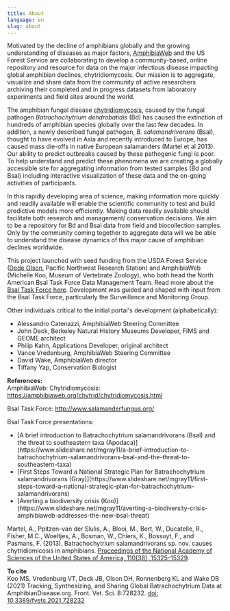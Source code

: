 ```yaml
---
title: About
language: en
slug: about
---
```


Motivated by the decline of amphibians globally and the growing understanding of diseases as major factors, [AmphibiaWeb](https://amphibiaweb.org) and the US Forest Service are collaborating to develop a community-based, online repository and resource for data on the major infectious disease impacting global amphibian declines, chytridiomycosis. Our mission is to aggregate, visualize and share data from the community of active researchers archiving their completed and in progress datasets from laboratory experiments and field sites around the world.

The amphibian fungal disease [chytridiomycosis](https://amphibiaweb.org/chytrid/chytridiomycosis.html), caused by the fungal pathogen _Batrachochytrium dendrobatidis_ (Bd) has caused the extinction of hundreds of amphibian species globally over the last few decades. In addition, a newly described fungal pathogen, _B. salamandrivorans_ (Bsal), thought to have evolved in Asia and recently introduced to Europe, has caused mass die-offs in native European salamanders (Martel et al 2013). Our ability to predict outbreaks caused by these pathogenic fungi is poor. To help understand and predict these phenomena we are creating a globally accessible site for aggregating information from tested samples (Bd and Bsal) including interactive visualization of these data and the on-going activities of participants.

In this rapidly developing area of science, making information more quickly and readily available will enable the scientific community to test and build predictive models more efficiently. Making data readily available should facilitate both research and management/ conservation decisions.  We aim to be a repository for Bd and Bsal data from field and biocollection samples. Only by the community coming together to aggregate data will we be able to understand the disease dynamics of this major cause of amphibian declines worldwide.

This project launched with seed funding from the USDA Forest Service ([Dede Olson](https://www.fs.fed.us/pnw/lwm/aem/people/olson.html), Pacific Northwest Research Station) and AmphibiaWeb (Michelle Koo, Museum of Vertebrate Zoology), who both head the North American Bsal Task Force Data Management Team. Read more about the [Bsal Task Force here](http://www.salamanderfungus.org/task-force/). Development was guided and shaped with input from the Bsal Task Force, particularly the Surveillance and Monitoring Group.

Other individuals critical to the initial portal's development (alphabetically):
<ul>
  <li>Alessandro Catenazzi, AmphibiaWeb Steering Committee</li>
  <li>John Deck, Berkeley Natural History Museums Developer, FIMS and GEOME architect</li>
  <li>Philip Kahn, Applications Developer, original architect</li>
  <li>Vance Vredenburg, AmphibiaWeb Steering Committee</li>
  <li>David Wake, AmphibiaWeb director</li>
  <li>Tiffany Yap, Conservation Biologist</li>
</ul>

**References:**    
AmphibiaWeb: Chytridiomycosis: <https://amphibiaweb.org/chytrid/chytridiomycosis.html>

Bsal Task Force: <http://www.salamanderfungus.org/>

Bsal Task Force presentations:
<ul>
  <li>[A brief introduction to Batrachochytrium salamandrivorans (Bsal) and the threat to southeastern taxa (Apodaca)](https://www.slideshare.net/mgray11/a-brief-introduction-to-batrachochytrium-salamandrivorans-bsal-and-the-threat-to-southeastern-taxa) </li>
  <li>[First Steps Toward a National Strategic Plan for Batrachochytrium salamandrivorans (Gray)](https://www.slideshare.net/mgray11/first-steps-toward-a-national-strategic-plan-for-batrachochytrium-salamandrivorans) </li>
  <li>[Averting a biodiversity crisis (Koo)](https://www.slideshare.net/mgray11/averting-a-biodiversity-crisis-amphibiaweb-addresses-the-new-bsal-threat) </li>
 </ul>

Martel, A., Ppitzen-van der Slulis, A., Blooi, M., Bert, W., Ducatelle, R., Fisher, M.C., Woeltjes, A., Bosman, W., Chiers, K., Bossuyt, F., and Pasmans, F. (2013). Batrachochytrium salamandrivorans sp. nov. causes chytridiomicosis in amphibians. [Proceedings of the National Academy of Sciences of the United States of America, 110(38), 15325–15329](http://doi.org/10.1073/pnas.1307356110).

**To cite**   
Koo MS, Vredenburg VT, Deck JB, Olson DH, Ronnenberg KL and Wake DB (2021) Tracking, Synthesizing, and Sharing Global Batrachochytrium Data at AmphibianDisease.org. Front. Vet. Sci. 8:728232. <a target=_blank href=https://doi.org/10.3389/fvets.2021.728232>doi: 10.3389/fvets.2021.728232</a>
